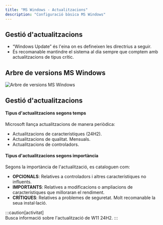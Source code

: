 ```yaml
---
title: "MS Windows - Actualitzacions"  
description: "Configuració bàsica MS Windows"  
---
```


## Gestió d'actualitzacions

- “Windows Update” és l'eina on es defineixen les directrius a seguir.
- És recomanable mantindre el sistema al dia sempre que comptem amb actualitzacions de tipus crític.

## Arbre de versions MS Windows

![Arbre de versions MS Windows](https://upload.wikimedia.org/wikipedia/commons/thumb/e/ed/Windows_Version_History.svg/1280px-Windows_Version_History.svg.png "Arbre de versions MS Windows")

## Gestió d'actualitzacions

#### Tipus d'actualitzacions segons temps

Microsoft llança actualitzacions de manera periòdica:

- Actualitzacions de característiques (24H2).
- Actualitzacions de qualitat. Mensuals.
- Actualitzacions de controladors.

#### Tipus d'actualitzacions segons importància

Segons la importància de l'actualització, es cataloguen com:

- **OPCIONALS**: Relatives a controladors i altres característiques no influents.
- **IMPORTANTS**: Relatives a modificacions o ampliacions de característiques que milloraran el rendiment.
- **CRÍTIQUES**: Relatives a problemes de seguretat. Molt recomanable la seua instal·lació.

:::caution[activitat]  
Busca informació sobre l'actualització de W11 24H2.
:::